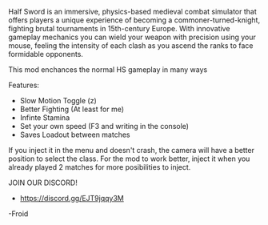 Half Sword is an immersive, physics-based medieval combat simulator that offers players a unique experience of becoming a commoner-turned-knight, fighting brutal tournaments in 15th-century Europe. With innovative gameplay mechanics you can wield your weapon with
precision using your mouse, feeling the intensity of each clash as you ascend the ranks to face formidable opponents.

This mod enchances the normal HS gameplay in many ways

Features:
* Slow Motion Toggle (z)
* Better Fighting (At least for me)
* Infinte Stamina
* Set your own speed (F3 and writing in the console)
* Saves Loadout between matches

If you inject it in the menu and doesn't crash, the camera will have a better position to select the class.
For the mod to work better, inject it when you already played 2 matches for more posibilities to inject.

JOIN OUR DISCORD!
* https://discord.gg/EJT9jqqy3M

-Froid
